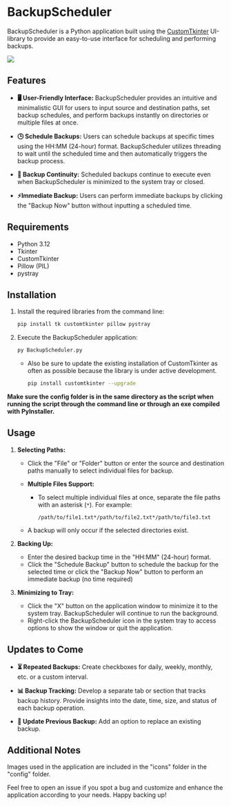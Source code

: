 # BackupScheduler

BackupScheduler is a Python application built using the [CustomTkinter](https://github.com/TomSchimansky/CustomTkinter) UI-library to provide an easy-to-use interface for scheduling and performing backups.

![](https://i.imgur.com/Xq4p7jd.png)

## Features

- **🖥️ User-Friendly Interface:** BackupScheduler provides an intuitive and minimalistic GUI for users to input source and destination paths, set backup schedules, and perform backups instantly on directories or multiple files at once.

- **🕒 Schedule Backups:** Users can schedule backups at specific times using the HH:MM (24-hour) format. BackupScheduler utilizes threading to wait until the scheduled time and then automatically triggers the backup process.

- **🔄 Backup Continuity:** Scheduled backups continue to execute even when BackupScheduler is minimized to the system tray or closed.

- **⚡Immediate Backup:** Users can perform immediate backups by clicking the "Backup Now" button without inputting a scheduled time.

## Requirements
- Python 3.12
- Tkinter
- CustomTkinter
- Pillow (PIL)
- pystray

## Installation

1. Install the required libraries from the command line:

   ```bash
   pip install tk customtkinter pillow pystray 
   ```

2. Execute the BackupScheduler application:
   ```bash
   py BackupScheduler.py
   ```

   - Also be sure to update the existing installation of CustomTkinter as often as possible because the library is under active development.

      ```bash
      pip install customtkinter --upgrade
      ```
**Make sure the config folder is in the same directory as the script when running the script through the command line or through an exe compiled with PyInstaller.**

## Usage

1. **Selecting Paths:**
   - Click the "File" or "Folder" button or enter the source and destination paths manually to select individual files for backup.

    - **Multiple Files Support:**
         
      - To select multiple individual files at once, separate the file paths with an asterisk (`*`). For example:


         ```
         /path/to/file1.txt*/path/to/file2.txt*/path/to/file3.txt
    - A backup will only occur if the selected directories exist.

2. **Backing Up:**
   - Enter the desired backup time in the "HH:MM" (24-hour) format.
   - Click the "Schedule Backup" button to schedule the backup for the selected time or click the "Backup Now" button to perform an immediate backup (no time required)

3. **Minimizing to Tray:**
   - Click the "X" button on the application window to minimize it to the system tray. BackupScheduler will continue to run the background.
   - Right-click the BackupScheduler icon in the system tray to access options to show the window or quit the application.

## Updates to Come

- **⏳️ Repeated Backups:** Create checkboxes for daily, weekly, monthly, etc. or a custom interval.

- **📊 Backup Tracking:** Develop a separate tab or section that tracks backup history. Provide insights into the date, time, size, and status of each backup operation.

- **🔂 Update Previous Backup:** Add an option to replace an existing backup.

## Additional Notes

Images used in the application are included in the "icons" folder in the "config" folder.

Feel free to open an issue if you spot a bug and customize and enhance the application according to your needs. Happy backing up!